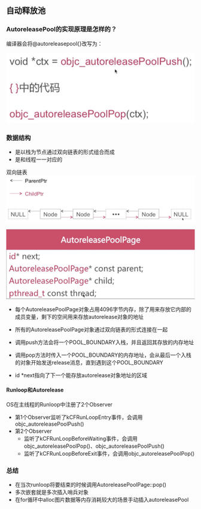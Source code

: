## 自动释放池

### AutoreleasePool的实现原理是怎样的？

编译器会将@autoreleasepool{}改写为：

![17](images/17.png)


### 数据结构

* 是以栈为节点通过双向链表的形式组合而成
* 是和线程一一对应的

双向链表
![18](images/18.png)


![19](images/19.png)

* 每个AutoreleasePoolPage对象占用4096字节内存，除了用来存放它内部的成员变量，剩下的空间用来存放autorelease对象的地址

* 所有的AutoreleasePoolPage对象通过双向链表的形式连接在一起

* 调用push方法会将一个POOL_BOUNDARY入栈，并且返回其存放的内存地址

* 调用pop方法时传入一个POOL_BOUNDARY的内存地址，会从最后一个入栈的对象开始发送release消息，直到遇到这个POOL_BOUNDARY

* id *next指向了下一个能存放autorelease对象地址的区域


#### Runloop和Autorelease

OS在主线程的Runloop中注册了2个Observer
* 第1个Observer监听了kCFRunLoopEntry事件，会调用objc_autoreleasePoolPush()
* 第2个Observer
  * 监听了kCFRunLoopBeforeWaiting事件，会调用objc_autoreleasePoolPop()、objc_autoreleasePoolPush()
  * 监听了kCFRunLoopBeforeExit事件，会调用objc_autoreleasePoolPop()



### 总结

* 在当次runloop将要结束的时候调用AutoreleasePoolPage::pop()
* 多次嵌套就是多次插入哨兵对象
* 在for循环中alloc图片数据等内存消耗较大的场景手动插入autoreleasePool